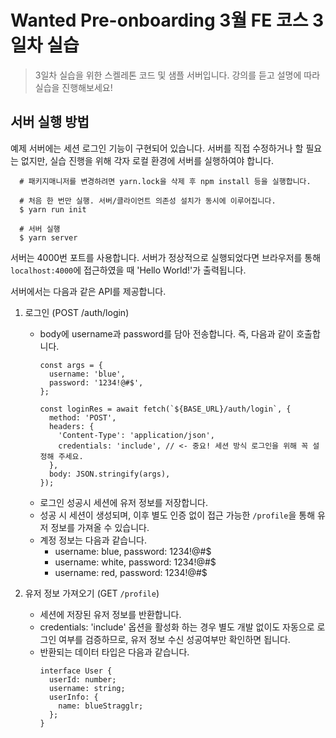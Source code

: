 # Wanted Pre-onboarding 3월 FE 코스 3일차 실습

> 3일차 실습을 위한 스켈레톤 코드 및 샘플 서버입니다. 강의를 듣고 설명에 따라 실습을 진행해보세요!

## 서버 실행 방법

예제 서버에는 세션 로그인 기능이 구현되어 있습니다.
서버를 직접 수정하거나 할 필요는 없지만, 실습 진행을 위해 각자 로컬 환경에 서버를 실행하여야 합니다.

```shell
  # 패키지매니저를 변경하려면 yarn.lock을 삭제 후 npm install 등을 실행합니다.

  # 처음 한 번만 실행. 서버/클라이언트 의존성 설치가 동시에 이루어집니다.
  $ yarn run init

  # 서버 실행
  $ yarn server
```

서버는 4000번 포트를 사용합니다. 서버가 정상적으로 실행되었다면 브라우저를 통해 `localhost:4000`에 접근하였을 때 'Hello World!'가 출력됩니다.

서버에서는 다음과 같은 API를 제공합니다.

1. 로그인 (POST /auth/login)

   - body에 username과 password를 담아 전송합니다. 즉, 다음과 같이 호출합니다.
     ```tsx
     const args = {
       username: 'blue',
       password: '1234!@#$',
     };

     const loginRes = await fetch(`${BASE_URL}/auth/login`, {
       method: 'POST',
       headers: {
         'Content-Type': 'application/json',
         credentials: 'include', // <- 중요! 세션 방식 로그인을 위해 꼭 설정해 주세요.
       },
       body: JSON.stringify(args),
     });
     ```
   - 로그인 성공시 세션에 유저 정보를 저장합니다.
   - 성공 시 세션이 생성되며, 이후 별도 인증 없이 접근 가능한 `/profile`을 통해 유저 정보를 가져올 수 있습니다.
   - 계정 정보는 다음과 같습니다.
     - username: blue, password: 1234!@#$
     - username: white, password: 1234!@#$
     - username: red, password: 1234!@#$

2. 유저 정보 가져오기 (GET `/profile`)
   - 세션에 저장된 유저 정보를 반환합니다.
   - credentials: 'include' 옵션을 활성화 하는 경우 별도 개발 없이도 자동으로 로그인 여부를 검증하므로, 유저 정보 수신 성공여부만 확인하면 됩니다.
   - 반환되는 데이터 타입은 다음과 같습니다.
     ```tsx
     interface User {
       userId: number;
       username: string;
       userInfo: {
         name: blueStragglr;
       };
     }
     ```
